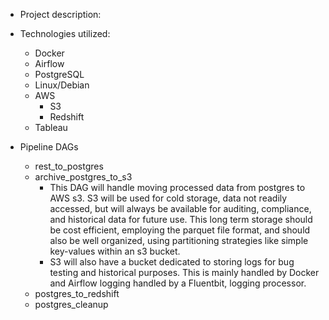 
- Project description:

- Technologies utilized:
    - Docker
    - Airflow
    - PostgreSQL
    - Linux/Debian
    - AWS
        - S3 
        - Redshift
    - Tableau

- Pipeline DAGs 
    - rest_to_postgres
    - archive_postgres_to_s3
        - This DAG will handle moving processed data from postgres to AWS s3. S3 will be used for cold storage, data not readily accessed, but will always be available for auditing, compliance, and historical data for future use. This long term storage should be cost efficient, employing the parquet file format, and should also be well organized, using partitioning strategies like simple key-values within an s3 bucket.
        - S3 will also have a bucket dedicated to storing logs for bug testing and historical purposes. This is mainly handled by Docker and Airflow logging handled by a Fluentbit, logging processor. 
    - postgres_to_redshift
    - postgres_cleanup